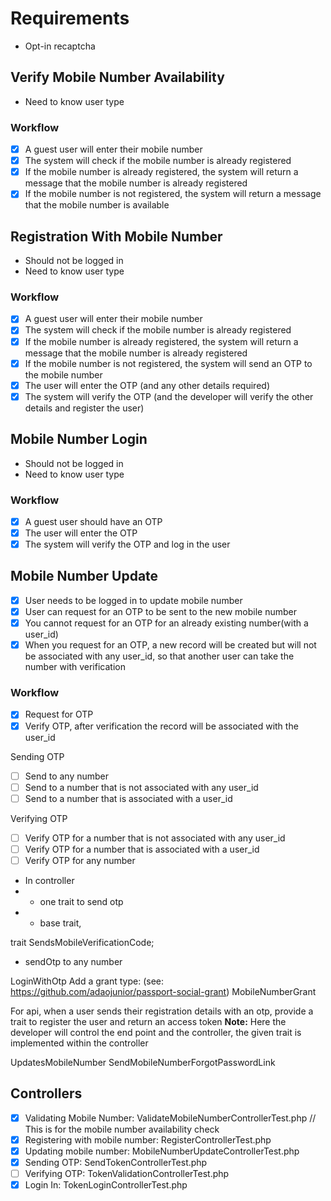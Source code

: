 
# Requirements
- Opt-in recaptcha

## Verify Mobile Number Availability
- Need to know user type

### Workflow
- [x] A guest user will enter their mobile number
- [x] The system will check if the mobile number is already registered
- [x] If the mobile number is already registered, the system will return a message that the mobile number is already registered
- [x] If the mobile number is not registered, the system will return a message that the mobile number is available

## Registration With Mobile Number
- Should not be logged in
- Need to know user type 

### Workflow
- [x] A guest user will enter their mobile number
- [x] The system will check if the mobile number is already registered
- [x] If the mobile number is already registered, the system will return a message that the mobile number is already registered
- [x] If the mobile number is not registered, the system will send an OTP to the mobile number
- [x] The user will enter the OTP (and any other details required)
- [x] The system will verify the OTP (and the developer will verify the other details and register the user)

## Mobile Number Login
- Should not be logged in
- Need to know user type

### Workflow
- [x] A guest user should have an OTP
- [x] The user will enter the OTP
- [x] The system will verify the OTP and log in the user

## Mobile Number Update
- [x] User needs to be logged in to update mobile number
- [x] User can request for an OTP to be sent to the new mobile number
- [x] You cannot request for an OTP for an already existing number(with a user_id)
- [x] When you request for an OTP, a new record will be created but will not be associated with any user_id, so that another user can take the number with verification

### Workflow
- [x] Request for OTP
- [x] Verify OTP, after verification the record will be associated with the user_id

Sending OTP
- [ ] Send to any number
- [ ] Send to a number that is not associated with any user_id
- [ ] Send to a number that is associated with a user_id

Verifying OTP
- [ ] Verify OTP for a number that is not associated with any user_id
- [ ] Verify OTP for a number that is associated with a user_id
- [ ] Verify OTP for any number

- In controller
- - one trait to send otp
- - base trait,

trait
SendsMobileVerificationCode;
- sendOtp to any number

LoginWithOtp
Add a grant type: (see: https://github.com/adaojunior/passport-social-grant)
MobileNumberGrant

For api, 
when a user sends their registration details with an otp,
provide a trait to register the user and return an access token
**Note:** Here the developer will control the end point and the controller, the given trait is implemented within the controller

UpdatesMobileNumber
SendMobileNumberForgotPasswordLink

## Controllers
- [x] Validating Mobile Number: ValidateMobileNumberControllerTest.php // This is for the mobile number availability check
- [x] Registering with mobile number: RegisterControllerTest.php
- [x] Updating mobile number: MobileNumberUpdateControllerTest.php
- [x] Sending OTP: SendTokenControllerTest.php
- [ ] Verifying OTP: TokenValidationControllerTest.php
- [x] Login In: TokenLoginControllerTest.php
